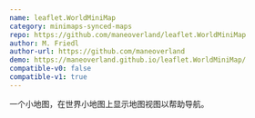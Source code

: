 ```yaml
---
name: leaflet.WorldMiniMap
category: minimaps-synced-maps
repo: https://github.com/maneoverland/leaflet.WorldMiniMap
author: M. Friedl
author-url: https://github.com/maneoverland
demo: https://maneoverland.github.io/leaflet.WorldMiniMap/
compatible-v0: false
compatible-v1: true
---
```


一个小地图，在世界小地图上显示地图视图以帮助导航。